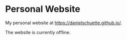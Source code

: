 # Personal Website

My personal website at https://danielschuette.github.io/.

The website is currently offline.
